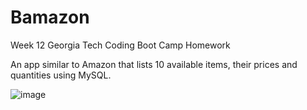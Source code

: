 # Bamazon

Week 12 Georgia Tech Coding Boot Camp Homework

An app similar to Amazon that lists 10 available items, their prices and quantities using MySQL.

![image](https://user-images.githubusercontent.com/32345214/39660253-d996a34a-5008-11e8-9804-944ed5c680d7.png)



